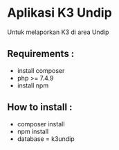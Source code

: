 # Aplikasi K3 Undip

Untuk melaporkan K3 di area Undip

## Requirements :

-   install composer
-   php >= 7.4.9
-   install npm

## How to install :

-   composer install
-   npm install
-   database = k3undip
